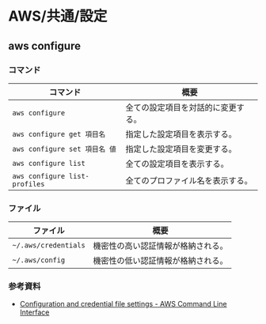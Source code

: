 # AWS/共通/設定

## aws configure

### コマンド

| コマンド                          | 概要                |
|-------------------------------|-------------------|
| `aws configure`               | 全ての設定項目を対話的に変更する。 |
| `aws configure get 項目名`       | 指定した設定項目を表示する。    |
| `aws configure set 項目名 値`     | 指定した設定項目を変更する。    |
| `aws configure list`          | 全ての設定項目を表示する。     |
| `aws configure list-profiles` | 全てのプロファイル名を表示する。  |

### ファイル

| ファイル             | 概要                               |
| -------------------- | ---------------------------------- |
| `~/.aws/credentials` | 機密性の高い認証情報が格納される。 |
| `~/.aws/config`      | 機密性の低い認証情報が格納される。 |

### 参考資料

- [Configuration and credential file settings - AWS Command Line Interface](https://docs.aws.amazon.com/cli/latest/userguide/cli-configure-files.html)
